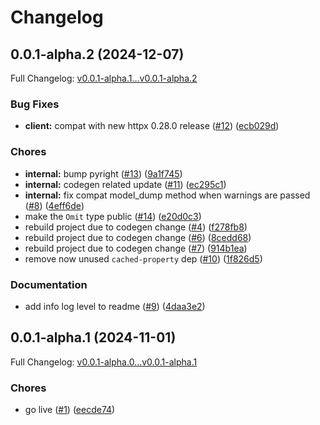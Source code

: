 # Changelog

## 0.0.1-alpha.2 (2024-12-07)

Full Changelog: [v0.0.1-alpha.1...v0.0.1-alpha.2](https://github.com/AI-Template-SDK/senso-python/compare/v0.0.1-alpha.1...v0.0.1-alpha.2)

### Bug Fixes

* **client:** compat with new httpx 0.28.0 release ([#12](https://github.com/AI-Template-SDK/senso-python/issues/12)) ([ecb029d](https://github.com/AI-Template-SDK/senso-python/commit/ecb029d3ea90d1ed5c0d9010242012ae2ff1b636))


### Chores

* **internal:** bump pyright ([#13](https://github.com/AI-Template-SDK/senso-python/issues/13)) ([9a1f745](https://github.com/AI-Template-SDK/senso-python/commit/9a1f745a402028ed8e4f942a4032f821f9507c50))
* **internal:** codegen related update ([#11](https://github.com/AI-Template-SDK/senso-python/issues/11)) ([ec295c1](https://github.com/AI-Template-SDK/senso-python/commit/ec295c177258a17f6fd3dad95919acf50ff58f54))
* **internal:** fix compat model_dump method when warnings are passed ([#8](https://github.com/AI-Template-SDK/senso-python/issues/8)) ([4eff6de](https://github.com/AI-Template-SDK/senso-python/commit/4eff6def085247a3845119a0a9d4eb8056553ce9))
* make the `Omit` type public ([#14](https://github.com/AI-Template-SDK/senso-python/issues/14)) ([e20d0c3](https://github.com/AI-Template-SDK/senso-python/commit/e20d0c3932e979a61640d822654fb57e78328067))
* rebuild project due to codegen change ([#4](https://github.com/AI-Template-SDK/senso-python/issues/4)) ([f278fb8](https://github.com/AI-Template-SDK/senso-python/commit/f278fb822b2ed164dbc70068d52e937faed36267))
* rebuild project due to codegen change ([#6](https://github.com/AI-Template-SDK/senso-python/issues/6)) ([8cedd68](https://github.com/AI-Template-SDK/senso-python/commit/8cedd68c0b796c97561a8cbdd390d7fc46a329d3))
* rebuild project due to codegen change ([#7](https://github.com/AI-Template-SDK/senso-python/issues/7)) ([914b1ea](https://github.com/AI-Template-SDK/senso-python/commit/914b1ea02e7a120384e83ef057c07d20e783d11b))
* remove now unused `cached-property` dep ([#10](https://github.com/AI-Template-SDK/senso-python/issues/10)) ([1f826d5](https://github.com/AI-Template-SDK/senso-python/commit/1f826d59043d3358f4a273c345f88b43e418bb55))


### Documentation

* add info log level to readme ([#9](https://github.com/AI-Template-SDK/senso-python/issues/9)) ([4daa3e2](https://github.com/AI-Template-SDK/senso-python/commit/4daa3e2c413c8f760cbdd24852ce68f2997fb324))

## 0.0.1-alpha.1 (2024-11-01)

Full Changelog: [v0.0.1-alpha.0...v0.0.1-alpha.1](https://github.com/AI-Template-SDK/senso-python/compare/v0.0.1-alpha.0...v0.0.1-alpha.1)

### Chores

* go live ([#1](https://github.com/AI-Template-SDK/senso-python/issues/1)) ([eecde74](https://github.com/AI-Template-SDK/senso-python/commit/eecde74c7f2da56095a0b07d811cc293c54b3333))
